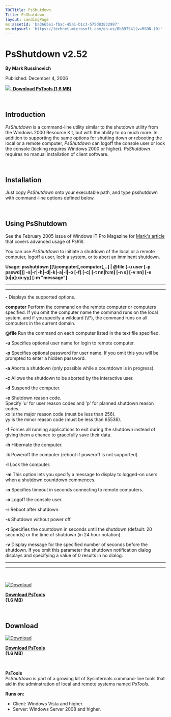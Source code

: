 ```yaml
--- 
TOCTitle: PsShutdown
Title: PsShutdown
layout: LandingPage
ms:assetid: 'ba3665e1-fbac-45a1-b1c3-575d83832987'
ms:mtpsurl: 'https://technet.microsoft.com/en-us/Bb897541(v=MSDN.10)'
---
```


PsShutdown v2.52
================

**By Mark Russinovich**

Published: December 4, 2006

[![](/media/landing/sysinternals/download_sm.png)
 **Download PsTools (1.6
MB)**](https://download.sysinternals.com/files/pstools.zip)

 


## Introduction

*PsShutdown* is a command-line utility similar to the shutdown utility
from the Windows 2000 Resource Kit, but with the ability to do much
more. In addition to supporting the same options for shutting down or
rebooting the local or a remote computer, *PsShutdown* can logoff the
console user or lock the console (locking requires Windows 2000 or
higher). *PsShutdown* requires no manual installation of client
software.

 

## Installation

Just copy *PsShutdown* onto your executable path, and type psshutdown
with command-line options defined below.

 

## Using PsShutdown

See the February 2005 issue of Windows IT Pro Magazine for [Mark's
article](http://www.windowsitpro.com/article/articleid/44973/44973.html)
that covers advanced usage of *PsKill*.

You can use *PsShutdown* to initiate a shutdown of the local or a remote
computer, logoff a user, lock a system, or to abort an imminent
shutdown.

**Usage: psshutdown \[\[\\\\computer\[,computer\[,..\] | @file \[-u user
\[-p psswd\]\]\] -s|-r|-h|-d|-k|-a|-l|-o \[-f\] \[-c\] \[-t nn|h:m\]
\[-n s\] \[-v nn\] \[-e \[u|p\]:xx:yy\] \[-m "message"\]**

 
-------------- 
-----------------------------------------------------------------------------------------------------------------------------------------------------------------------------------------------------------------------------------------
  **-**          Displays the supported options.

  **computer**   Perform the command on the remote computer or computers specified. If you omit the computer name the command runs on the local system, and if you specify a wildcard (\\\\\*), the command runs on all computers in the current domain.

  **@file**      Run the command on each computer listed in the text file specified.

  **-u**         Specifies optional user name for login to remote computer.

  **-p**         Specifies optional password for user name. If you omit this you will be prompted to enter a hidden password.

  **-a**         Aborts a shutdown (only possible while a countdown is in progress).

  **-c**         Allows the shutdown to be aborted by the interactive user.

  **-d**         Suspend the computer.

  **-e**         Shutdown reason code.  
                 Specify 'u' for user reason codes and 'p' for planned shutdown reason codes.  
                 xx is the major reason code (must be less than 256).  
                 yy is the minor reason code (must be less than 65536).

  **-f**         Forces all running applications to exit during the shutdown instead of giving them a chance to gracefully save their data.

  **-h**         Hibernate the computer.

  **-k**         Poweroff the computer (reboot if poweroff is not supported).

  **-l**         Lock the computer.

  **-m**         This option lets you specify a message to display to logged-on users when a shutdown countdown commences.

  **-n**         Specifies timeout in seconds connecting to remote computers.

  **-o**         Logoff the console user.

  **-r**         Reboot after shutdown.

  **-s**         Shutdown without power off.

  **-t**         Specifies the countdown in seconds until the shutdown (default: 20 seconds) or the time of shutdown (in 24 hour notation).

  **-v**         Display message for the specified number of seconds before the shutdown. If you omit this parameter the shutdown notification dialog displays and specifying a value of 0 results in no dialog.
 
-------------- 
-----------------------------------------------------------------------------------------------------------------------------------------------------------------------------------------------------------------------------------------

 

[![Download](/media/landing/sysinternals/download_sm.png "Download")
](https://download.sysinternals.com/files/pstools.zip)

[**Download PsTools**  
](https://download.sysinternals.com/files/pstools.zip)**(1.6 MB)**

 


<div class="RightAdRail">

<div>


## Download

  

[![Download](/media/landing/sysinternals/download_sm.png "Download")
](https://download.sysinternals.com/files/pstools.zip)

[**Download PsTools**  
](https://download.sysinternals.com/files/pstools.zip)**(1.6 MB)**

 

**PsTools**  
*PsShutdown* is part of a growing kit of Sysinternals command-line tools
that aid in the adminstration of local and remote systems named
*PsTools*.

**Runs on:**

-   Client: Windows Vista and higher.
-   Server: Windows Server 2008 and higher.



